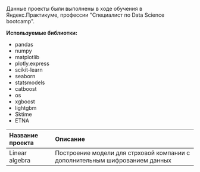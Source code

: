 Данные проекты были выполнены в ходе обучения в Яндекс.Практикуме, профессии "Специалист по Data Science bootcamp".

**Используемые библиотки:**
- pandas
- numpy 
- matplotlib
- plotly.express
- scikit-learn
- seaborn
- statsmodels
- catboost
- os
- xgboost
- lightgbm
- Sktime
- ETNA


| Название проекта | Описание | 
| :---------------------- | :---------------------- |
| Linear algebra | Построение модели для стрховой компании с дополнительным шифрованием данных|


